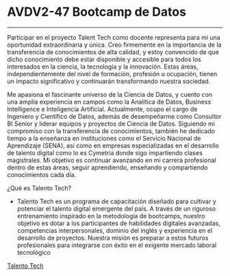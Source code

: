 # AVDV2-47 Bootcamp de Datos
---------------------------------------------------------------------------------

Participar en el proyecto Talent Tech como docente representa para mí una oportunidad extraordinaria y única. Creo firmemente en la importancia de la transferencia de conocimientos de alta calidad, y estoy convencido de que dicho conocimiento debe estar disponible y accesible para todos los interesados en la ciencia, la tecnología y la innovación. Estas áreas, independientemente del nivel de formación, profesión u ocupación, tienen un impacto significativo y continuarán transformando nuestra sociedad.

Me apasiona el fascinante universo de la Ciencia de Datos, y cuento con una amplia experiencia en campos como la Analítica de Datos, Business Intelligence e Inteligencia Artificial. Actualmente, ocupo el cargo de Ingeniero y Científico de Datos, además de desempeñarme como Consultor BI Senior y liderar equipos y proyectos de Ciencia de Datos. Siguiendo mi compromiso con la transferencia de conocimientos, también he dedicado tiempo a la enseñanza en instituciones como el Servicio Nacional de Aprendizaje (SENA), así como en empresas especializadas en el desarrollo de talento digital como lo es Cymetria donde sigo impartiendo clases magistrales.
Mi objetivo es continuar avanzando en mi carrera profesional dentro de estas áreas, seguir aprendiendo, enseñando y compartiendo conocimientos cada día.

¿Qué es Talento Tech?
- Talento Tech es un programa de capacitación diseñado para cultivar y potenciar el talento digital emergente del país. A través de un riguroso entrenamiento inspirado en la metodología de bootcamps, nuestro objetivo es dotar a los participantes de habilidades digitales avanzadas, competencias interpersonales, dominio del inglés y experiencia en el desarrollo de proyectos. Nuestra misión es preparar a estos futuros profesionales para integrarse con éxito en el exigente mercado laboral tecnológico

[Talento Tech](https://talentotech.gov.co/portal/)
